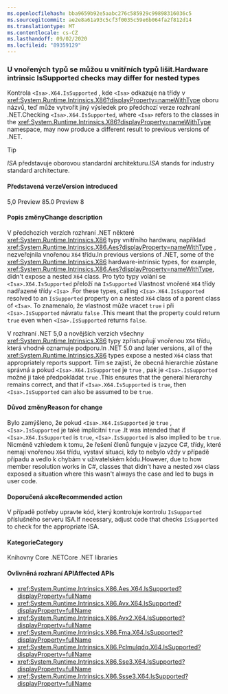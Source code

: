 ```yaml
---
ms.openlocfilehash: bba9659b92e5aabc276c585929c99898316036c5
ms.sourcegitcommit: ae2e8a61a93c5cf3f0035c59e6b064fa2f812d14
ms.translationtype: MT
ms.contentlocale: cs-CZ
ms.lasthandoff: 09/02/2020
ms.locfileid: "89359129"
---
```

### <a name="hardware-intrinsic-issupported-checks-may-differ-for-nested-types"></a><span data-ttu-id="ea45f-101">U vnořených typů se můžou u vnitřních typů lišit.</span><span class="sxs-lookup"><span data-stu-id="ea45f-101">Hardware intrinsic IsSupported checks may differ for nested types</span></span>

<span data-ttu-id="ea45f-102">Kontrola `<Isa>.X64.IsSupported` , kde `<Isa>` odkazuje na třídy v <xref:System.Runtime.Intrinsics.X86?displayProperty=nameWithType> oboru názvů, teď může vytvořit jiný výsledek pro předchozí verze rozhraní .NET.</span><span class="sxs-lookup"><span data-stu-id="ea45f-102">Checking `<Isa>.X64.IsSupported`, where `<Isa>` refers to the classes in the <xref:System.Runtime.Intrinsics.X86?displayProperty=nameWithType> namespace, may now produce a different result to previous versions of .NET.</span></span>

> [!TIP]
> <span data-ttu-id="ea45f-103">*ISA* představuje oborovou standardní architekturu.</span><span class="sxs-lookup"><span data-stu-id="ea45f-103">*ISA* stands for industry standard architecture.</span></span>

#### <a name="version-introduced"></a><span data-ttu-id="ea45f-104">Představená verze</span><span class="sxs-lookup"><span data-stu-id="ea45f-104">Version introduced</span></span>

<span data-ttu-id="ea45f-105">5,0 Preview 8</span><span class="sxs-lookup"><span data-stu-id="ea45f-105">5.0 Preview 8</span></span>

#### <a name="change-description"></a><span data-ttu-id="ea45f-106">Popis změny</span><span class="sxs-lookup"><span data-stu-id="ea45f-106">Change description</span></span>

<span data-ttu-id="ea45f-107">V předchozích verzích rozhraní .NET některé <xref:System.Runtime.Intrinsics.X86> typy vnitřního hardwaru, například <xref:System.Runtime.Intrinsics.X86.Aes?displayProperty=nameWithType> , nezveřejnila vnořenou `X64` třídu.</span><span class="sxs-lookup"><span data-stu-id="ea45f-107">In previous versions of .NET, some of the <xref:System.Runtime.Intrinsics.X86> hardware-intrinsic types, for example, <xref:System.Runtime.Intrinsics.X86.Aes?displayProperty=nameWithType>, didn't expose a nested `X64` class.</span></span> <span data-ttu-id="ea45f-108">Pro tyto typy volání se `<Isa>.X64.IsSupported` přeloží na `IsSupported` Vlastnost vnořené `X64` třídy nadřazené třídy `<Isa>` .</span><span class="sxs-lookup"><span data-stu-id="ea45f-108">For these types, calling `<Isa>.X64.IsSupported` resolved to an `IsSupported` property on a nested `X64` class of a parent class of `<Isa>`.</span></span> <span data-ttu-id="ea45f-109">To znamenalo, že vlastnost může vracet `true` i při `<Isa>.IsSupported` návratu `false` .</span><span class="sxs-lookup"><span data-stu-id="ea45f-109">This meant that the property could return `true` even when `<Isa>.IsSupported` returns `false`.</span></span>

<span data-ttu-id="ea45f-110">V rozhraní .NET 5,0 a novějších verzích všechny <xref:System.Runtime.Intrinsics.X86> typy zpřístupňují vnořenou `X64` třídu, která vhodně oznamuje podporu.</span><span class="sxs-lookup"><span data-stu-id="ea45f-110">In .NET 5.0 and later versions, all of the <xref:System.Runtime.Intrinsics.X86> types expose a nested `X64` class that appropriately reports support.</span></span> <span data-ttu-id="ea45f-111">Tím se zajistí, že obecná hierarchie zůstane správná a pokud `<Isa>.X64.IsSupported` je `true` , pak je `<Isa>.IsSupported` možné ji také předpokládat `true` .</span><span class="sxs-lookup"><span data-stu-id="ea45f-111">This ensures that the general hierarchy remains correct, and that if `<Isa>.X64.IsSupported` is `true`, then `<Isa>.IsSupported` can also be assumed to be `true`.</span></span>

#### <a name="reason-for-change"></a><span data-ttu-id="ea45f-112">Důvod změny</span><span class="sxs-lookup"><span data-stu-id="ea45f-112">Reason for change</span></span>

<span data-ttu-id="ea45f-113">Bylo zamýšleno, že pokud `<Isa>.X64.IsSupported` je `true` , `<Isa>.IsSupported` je také implicitní `true` .</span><span class="sxs-lookup"><span data-stu-id="ea45f-113">It was intended that if `<Isa>.X64.IsSupported` is `true`, `<Isa>.IsSupported` is also implied to be `true`.</span></span> <span data-ttu-id="ea45f-114">Nicméně vzhledem k tomu, že řešení členů funguje v jazyce C#, třídy, které nemají vnořenou `X64` třídu, vystaví situaci, kdy to nebylo vždy v případě případu a vedlo k chybám v uživatelském kódu.</span><span class="sxs-lookup"><span data-stu-id="ea45f-114">However, due to how member resolution works in C#, classes that didn't have a nested `X64` class exposed a situation where this wasn't always the case and led to bugs in user code.</span></span>

#### <a name="recommended-action"></a><span data-ttu-id="ea45f-115">Doporučená akce</span><span class="sxs-lookup"><span data-stu-id="ea45f-115">Recommended action</span></span>

<span data-ttu-id="ea45f-116">V případě potřeby upravte kód, který kontroluje kontrolu `IsSupported` příslušného serveru ISA.</span><span class="sxs-lookup"><span data-stu-id="ea45f-116">If necessary, adjust code that checks `IsSupported` to check for the appropriate ISA.</span></span>

#### <a name="category"></a><span data-ttu-id="ea45f-117">Kategorie</span><span class="sxs-lookup"><span data-stu-id="ea45f-117">Category</span></span>

<span data-ttu-id="ea45f-118">Knihovny Core .NET</span><span class="sxs-lookup"><span data-stu-id="ea45f-118">Core .NET libraries</span></span>

#### <a name="affected-apis"></a><span data-ttu-id="ea45f-119">Ovlivněná rozhraní API</span><span class="sxs-lookup"><span data-stu-id="ea45f-119">Affected APIs</span></span>

- <xref:System.Runtime.Intrinsics.X86.Aes.X64.IsSupported?displayProperty=fullName>
- <xref:System.Runtime.Intrinsics.X86.Avx.X64.IsSupported?displayProperty=fullName>
- <xref:System.Runtime.Intrinsics.X86.Avx2.X64.IsSupported?displayProperty=fullName>
- <xref:System.Runtime.Intrinsics.X86.Fma.X64.IsSupported?displayProperty=fullName>
- <xref:System.Runtime.Intrinsics.X86.Pclmulqdq.X64.IsSupported?displayProperty=fullName>
- <xref:System.Runtime.Intrinsics.X86.Sse3.X64.IsSupported?displayProperty=fullName>
- <xref:System.Runtime.Intrinsics.X86.Ssse3.X64.IsSupported?displayProperty=fullName>

<!--

#### Affected APIs

- `P:System.Runtime.Intrinsics.X86.Aes.X64.IsSupported`
- `P:System.Runtime.Intrinsics.X86.Avx.X64.IsSupported`
- `P:System.Runtime.Intrinsics.X86.Avx2.X64.IsSupported`
- `P:System.Runtime.Intrinsics.X86.Fma.X64.IsSupported`
- `P:System.Runtime.Intrinsics.X86.Pclmulqdq.X64.IsSupported`
- `P:System.Runtime.Intrinsics.X86.Sse3.X64.IsSupported`
- `P:System.Runtime.Intrinsics.X86.Ssse3.X64.IsSupported`

-->
